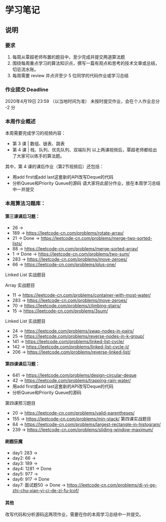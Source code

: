 # 学习笔记

## 说明

### 要求
1. 每周从覃超老师布置的题目中，至少完成并提交两道算法题
2. 围绕每周重点学习的算法知识点，撰写一篇有观点和思考的技术文章或总结，切忌流水账。
3. 每周需要 review 并点评至少 5 位同学的代码作业或学习总结

### 作业提交 Deadline
2020年4月19日 23:59 （以当地时间为准）
未按时提交作业，会在个人作业总分 -2 分

### 本周作业概述
本周需要完成学习的视频内容：

* 第 3 课 | 数组、链表、跳表
* 第 4 课 | 栈、队列、优先队列、双端队列
以上两课视频后，覃超老师都给出了大家可以练手的算法题。

其中，第 4 课的课后作业（第2节视频后）还包括：

* 用add first或add last这套新的API改写Deque的代码
* 分析Queue和Priority Queue的源码
请大家将此部分作业，放在本周学习总结中一并提交

### 本周算法习题库：

#### 第三课课后习题：
* 26  -> 
* 189 -> https://leetcode-cn.com/problems/rotate-array/
* 21  -> Done -> https://leetcode-cn.com/problems/merge-two-sorted-lists/
* 88  -> https://leetcode-cn.com/problems/merge-sorted-array/
* 1   -> Done -> https://leetcode-cn.com/problems/two-sum/
* 283 -> https://leetcode-cn.com/problems/move-zeroes/
* 66  -> https://leetcode-cn.com/problems/plus-one/

Linked List 实战题目

Array 实战题目
* 11 -> https://leetcode-cn.com/problems/container-with-most-water/
* 283 -> https://leetcode-cn.com/problems/move-zeroes/
* 70 -> https://leetcode.com/problems/climbing-stairs/
* 15 -> https://leetcode-cn.com/problems/3sum/

Linked List 实战题目
* 24 -> https://leetcode.com/problems/swap-nodes-in-pairs/
* 25 -> https://leetcode.com/problems/reverse-nodes-in-k-group/
* 141 -> https://leetcode.com/problems/linked-list-cycle/
* 142 -> https://leetcode.com/problems/linked-list-cycle-ii/
* 206 -> https://leetcode.com/problems/reverse-linked-list/

#### 第四课课后习题：
* 641 -> https://leetcode.com/problems/design-circular-deque
* 42  -> https://leetcode.com/problems/trapping-rain-water/
* 用add first或add last这套新的API改写Deque的代码
* 分析Queue和Priority Queue的源码

第四课预习题目
* 20  -> https://leetcode-cn.com/problems/valid-parentheses/
* 155 -> https://leetcode-cn.com/problems/min-stack/
第四课实战题目
* 84 -> https://leetcode-cn.com/problems/largest-rectangle-in-histogram/
* 239 -> https://leetcode-cn.com/problems/sliding-window-maximum/


#### 刷题狂魔

* day1: 283  ->
* day2: 66   ->
* day3: 189  ->
* day4: 1281 -> Done
* day5: 977  ->  
* day6: 917  -> Done
* day7: 面试题50 -> Done -> https://leetcode-cn.com/problems/di-yi-ge-zhi-chu-xian-yi-ci-de-zi-fu-lcof/


#### 其他
改写代码和分析源码这两项作业，需要在你的本周学习总结中一并提交。



